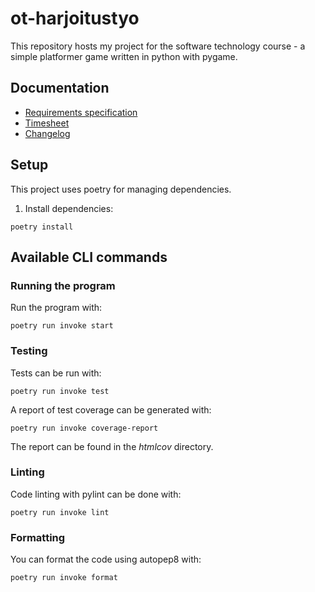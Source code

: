 # ot-harjoitustyo
This repository hosts my project for the software technology course - a simple platformer game written in python with pygame. 

## Documentation
- [Requirements specification](./documentation/requirements-specification.md)
- [Timesheet](./documentation/timesheet.md)
- [Changelog](./documentation/changelog.md)

## Setup
This project uses poetry for managing dependencies.
1. Install dependencies:
```console
poetry install 
```
## Available CLI commands
### Running the program
Run the program with:
```console
poetry run invoke start
```
### Testing
Tests can be run with:
```console
poetry run invoke test
```
A report of test coverage can be generated with:
```console
poetry run invoke coverage-report
```
The report can be found in the *htmlcov* directory.

### Linting
Code linting with pylint can be done with:
```console
poetry run invoke lint
```

### Formatting
You can format the code using autopep8 with:
```console
poetry run invoke format
```
